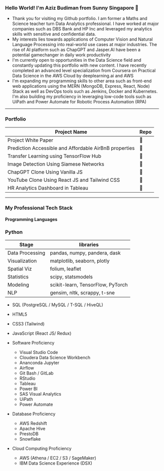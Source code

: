 ### Hello World! I'm Aziz Budiman from Sunny Singapore 👋

* Thank you for visiting my Github portfolio. I am former a Maths and Science teacher turn Data Analytics professional. I have worked at major companies such as DBS Bank and HP Inc and leveraged my analytics skills with sensitive and confidential data. 
* My interests lies towards applications of Computer Vision and Natural Language Processing into real-world use cases at major industries. The rise of AI platform such as ChapGPT and Jasper.AI have been a potential gamechanger in daily work productivity
* I'm currently open to opportunities in the Data Science field and constantly updating this portfolio with new content. I have recently completed an advanced level specialization from Coursera on Practical Data Science in the AWS Cloud by deeplearning.ai and AWS
* I'm expanding my programming skills to other area such as front-end web applications using the MERN (MongoDB, Express, React, Node) Stack as well as DevOps tools such as Jenkins, Docker and Kubernetes. I'm also building my proficiency in leveraging low-code tools such as UiPath and Power Automate for Robotic Process Automation (RPA)

---
### Portfolio

| Project Name | Repo |
| ------ | ---- |
| Project White Paper | 🔗 |
| Prediction Accessible and Affordable AirBnB properties | 🔗 |
| Transfer Learning using TensorFlow Hub | 🔗 |
| Image Detection Using Siamese Networks | 🔗 |
| ChapGPT Clone Using Vanilla JS | 🔗 |
| YouTube Clone Using React JS and Tailwind CSS | 🔗 |
| HR Analytics Dashboard in Tableau | 🔗 |

---
### My Professional Tech Stack

#### Programming Languages
 ### Python
 | Stage | libraries |
 | --- | --- |
 | Data Processing | pandas, numpy, pandera, dask |
 | Visualization | matplotlib, seaborn, plotly |
 | Spatial Viz | folium, leaflet |
 | Statistics | scipy, statsmodels |
 | Modeling | scikit-learn, TensorFlow, PyTorch |
 | NLP | gensim, nltk, scrappy, t-sne |
 
  * SQL (PostgreSQL / MySQL / T-SQL / HiveQL) 
  * HTML5
  * CSS3 (Tailwind)
  * JavaScript (React JS/ Redux)
  

* Software Proficiency
  * Visual Studio Code
  * Cloudera Data Science Workbench
  * Ananconda Jupyter
  * Airflow 
  * Git Bash / GitLab
  * RStudio
  * Tableau
  * Power BI
  * SAS Visual Analytics
  * UiPath
  * Power Automate

* Database Proficiency
  * AWS Redshift
  * Apache Hive
  * PrestoDB
  * Snowflake

* Cloud Computing Proficiency
  * AWS (Athena / EC2 / S3 / SageMaker)
  * IBM Data Science Experience (DSX)

